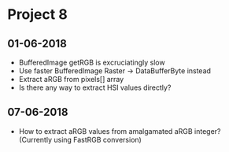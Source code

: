 # Project 8
## 01-06-2018
* BufferedImage getRGB is excruciatingly slow
* Use faster BufferedImage Raster -> DataBufferByte instead
* Extract aRGB from pixels[] array
* Is there any way to extract HSI values directly?

## 07-06-2018
* How to extract aRGB values from amalgamated aRGB integer?  
    (Currently using FastRGB conversion)
